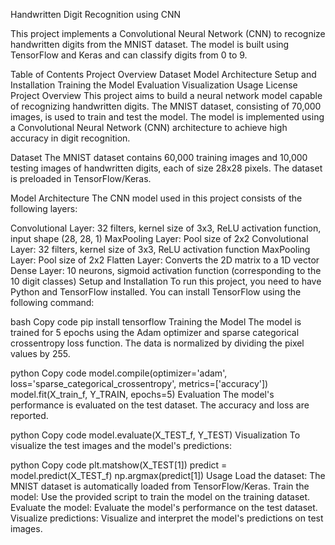 Handwritten Digit Recognition using CNN

This project implements a Convolutional Neural Network (CNN) to recognize handwritten digits from the MNIST dataset. The model is built using TensorFlow and Keras and can classify digits from 0 to 9.

Table of Contents
Project Overview
Dataset
Model Architecture
Setup and Installation
Training the Model
Evaluation
Visualization
Usage
License
Project Overview
This project aims to build a neural network model capable of recognizing handwritten digits. The MNIST dataset, consisting of 70,000 images, is used to train and test the model. The model is implemented using a Convolutional Neural Network (CNN) architecture to achieve high accuracy in digit recognition.

Dataset
The MNIST dataset contains 60,000 training images and 10,000 testing images of handwritten digits, each of size 28x28 pixels. The dataset is preloaded in TensorFlow/Keras.

Model Architecture
The CNN model used in this project consists of the following layers:

Convolutional Layer: 32 filters, kernel size of 3x3, ReLU activation function, input shape (28, 28, 1)
MaxPooling Layer: Pool size of 2x2
Convolutional Layer: 32 filters, kernel size of 3x3, ReLU activation function
MaxPooling Layer: Pool size of 2x2
Flatten Layer: Converts the 2D matrix to a 1D vector
Dense Layer: 10 neurons, sigmoid activation function (corresponding to the 10 digit classes)
Setup and Installation
To run this project, you need to have Python and TensorFlow installed. You can install TensorFlow using the following command:

bash
Copy code
pip install tensorflow
Training the Model
The model is trained for 5 epochs using the Adam optimizer and sparse categorical crossentropy loss function. The data is normalized by dividing the pixel values by 255.

python
Copy code
model.compile(optimizer='adam', loss='sparse_categorical_crossentropy', metrics=['accuracy'])
model.fit(X_train_f, Y_TRAIN, epochs=5)
Evaluation
The model's performance is evaluated on the test dataset. The accuracy and loss are reported.

python
Copy code
model.evaluate(X_TEST_f, Y_TEST)
Visualization
To visualize the test images and the model's predictions:

python
Copy code
plt.matshow(X_TEST[1])
predict = model.predict(X_TEST_f)
np.argmax(predict[1])
Usage
Load the dataset: The MNIST dataset is automatically loaded from TensorFlow/Keras.
Train the model: Use the provided script to train the model on the training dataset.
Evaluate the model: Evaluate the model's performance on the test dataset.
Visualize predictions: Visualize and interpret the model's predictions on test images.
